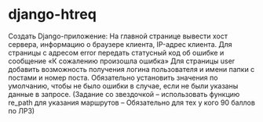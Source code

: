 # django-htreq
Создать Django-приложение: 
На главной странице вывести хост сервера, информацию о браузере клиента, IP-адрес клиента.
Для страницы с адресом error передать статусный код об ошибке и сообщение «К сожалению произошла ошибка» 
Для страницы user добавить возможность получения логина пользователя и имени папки с постами и номер поста. Обязательно установить значения по умолчанию, чтобы не было ошибки в случае, если не были указаны данные в запросе. (Задание со звездочкой – использовать функцию re_path для указания маршрутов – Обязательно для тех у кого 90 баллов по ЛР3)

